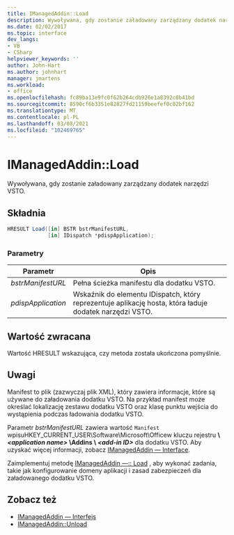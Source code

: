 ```yaml
---
title: IManagedAddin::Load
description: Wywoływana, gdy zostanie załadowany zarządzany dodatek narzędzi VSTO.
ms.date: 02/02/2017
ms.topic: interface
dev_langs:
- VB
- CSharp
helpviewer_keywords: ''
author: John-Hart
ms.author: johnhart
manager: jmartens
ms.workload:
- office
ms.openlocfilehash: fc89ba13e9fc0f62b264cdb926e1a8392c0b41bd
ms.sourcegitcommit: 8590cf6b3351e82827fd21159beefef0c02bf162
ms.translationtype: MT
ms.contentlocale: pl-PL
ms.lasthandoff: 03/08/2021
ms.locfileid: "102469765"
---
```

# <a name="imanagedaddinload"></a>IManagedAddin::Load
  Wywoływana, gdy zostanie załadowany zarządzany dodatek narzędzi VSTO.

## <a name="syntax"></a>Składnia

```csharp
HRESULT Load([in] BSTR bstrManifestURL,
             [in] IDispatch *pdispApplication);
```

### <a name="parameters"></a>Parametry

|Parametr|Opis|
|---------------|-----------------|
|*bstrManifestURL*|Pełna ścieżka manifestu dla dodatku VSTO.|
|*pdispApplication*|Wskaźnik do elementu IDispatch, który reprezentuje aplikację hosta, która ładuje dodatek narzędzi VSTO.|

## <a name="return-value"></a>Wartość zwracana
 Wartość HRESULT wskazująca, czy metoda została ukończona pomyślnie.

## <a name="remarks"></a>Uwagi
 Manifest to plik (zazwyczaj plik XML), który zawiera informacje, które są używane do załadowania dodatku VSTO. Na przykład manifest może określać lokalizację zestawu dodatku VSTO oraz klasę punktu wejścia do wystąpienia podczas ładowania dodatku VSTO.

 Parametr *bstrManifestURL* zawiera wartość `Manifest` wpisuHKEY_CURRENT_USER\Software\Microsoft\Officew kluczu rejestru **\\ _\<application name>_ \Addins \\ _\<add-in ID>_** dla dodatku VSTO. Aby uzyskać więcej informacji, zobacz [IManagedAddin — Interface](../vsto/imanagedaddin-interface.md).

 Zaimplementuj metodę [IManagedAddin —:: Load](../vsto/imanagedaddin-load.md) , aby wykonać zadania, takie jak konfigurowanie domeny aplikacji i zasad zabezpieczeń dla załadowanego dodatku VSTO.

## <a name="see-also"></a>Zobacz też
- [IManagedAddin — Interfejs](../vsto/imanagedaddin-interface.md)
- [IManagedAddin::Unload](../vsto/imanagedaddin-unload.md)

